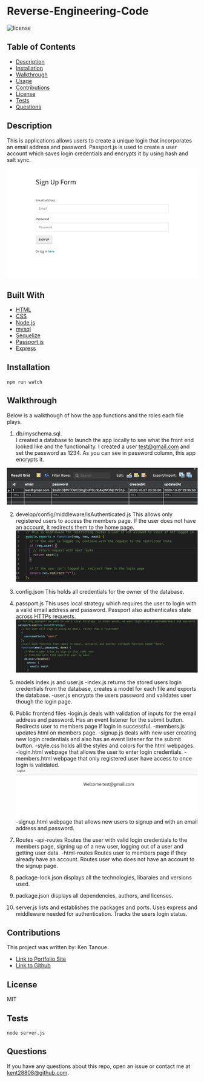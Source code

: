 # Reverse-Engineering-Code

![license](https://img.shields.io/badge/license-MIT-blue.svg) 

## Table of Contents

* [Description](#description)
* [Installation](#installation)
* [Walkthrough](#walkthrough)
* [Usage](#usage)
* [Contributions](#contributions)
* [License](#license)
* [Tests](#tests)
* [Questions](#questions)


## Description

This is applications allows users to create a unique login that incorporates an email address and password.  Passport.js is used to create a user account which saves login credentials and encrypts it by using hash and salt sync.

![App Screenshot](https://github.com/kent28808/Reverse-Engineering-Code/blob/main/Develop/Photos/app%20screenshot.png)


## Built With

* [HTML](https://www.w3schools.com/html/)
* [CSS](https://www.w3schools.com/css/)
* [Node.js](https://nodejs.org/en/)
* [mysql](https://www.mysql.com/)
* [Sequelize](https://sequelize.org/)
* [Passport.js](http://www.passportjs.org/)
* [Express](https://expressjs.com/)


## Installation

```
npm run watch
```

## Walkthrough

Below is a walkthough of how the app functions and the roles each file plays.

1. db/myschema.sql.  
I created a database to launch the app locally to see what the front end looked like and the functionality.  I created a user test@gmail.com and set the password as 1234.  As you can see in password column, this app encrypts it.

![Data Screenshot](https://github.com/kent28808/Reverse-Engineering-Code/blob/main/Develop/Photos/mysql.png)

2. develop/config/middleware/isAuthenticated.js
This allows only registered users to access the members page.  If the user does not have an account, it redirects them to the home page.
![middleware Screenshot](https://github.com/kent28808/Reverse-Engineering-Code/blob/main/Develop/Photos/middleware.png)

3. config.json
This holds all credentials for the owner of the database.

4. passport.js
This uses local strategy which requires the user to login with a valid email address and password.
Passport also authenticates state across HTTPs requests.
![passport.js Screenshot](https://github.com/kent28808/Reverse-Engineering-Code/blob/main/Develop/Photos/passport.png)

5. models index.js and user.js
-index.js returns the stored users login credentials from the database, creates a model for each file and exports the database.
-user.js encrypts the users password and validates user though the login page.

6. Public frontend files
-login.js deals with validation of inputs for the email address and password.  Has an event listener for the submit button.  Redirects user to members page if login in successful. 
-members.js updates html on members page.
-signup.js deals with new user creating new login credentials and also has an event listener for the submit button.
-style.css holds all the styles and colors for the html webpages.  
-login.html webpage that allows the user to enter login credentials.
-members.html webpage that only registered user have access to once login is validated.
![members.html Screenshot](https://github.com/kent28808/Reverse-Engineering-Code/blob/main/Develop/Photos/members%20page.png)
-signup.html webpage that allows new users to signup and with an email address and password.

7. Routes
-api-routes
Routes the user with valid login credentials to the members page, signing up of a new user, logging out of a user and getting user data.
-html-routes
Routes user to members page if they already have an account.  Routes user who does not have an account to the signup page.

8. package-lock.json displays all the technologies, libaraies and versions used.

9. package.json displays all dependencies, authors, and licenses.

10. server.js lists and establishes the packages and ports. Uses express and middleware needed for authentication.  Tracks the users login status.


## Contributions

This project was written by: Ken Tanoue.
- [Link to Portfolio Site](https://kent28808.github.io/KT-Portfolio/)
- [Link to Github](https://github.com/kent28808/)

   
## License

MIT

## Tests

```
node server.js
```

## Questions



If you have any questions about this repo, open an issue or contact me at kent28808@github.com.

